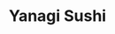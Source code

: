 ---
layout: place
title: "Yanagi Sushi"
permalink: /california/san-luis-obispo/yanagi-sushi.html
stateAbbr: CA
stateName: California
cityName: San Luis Obispo
seo:
  name: "Yanagi Sushi"
  type: Restaurant
  links: null
description: "Yanagi Sushi serves delicious sushi in San Luis Obispo, California. Try fresh Japanese dishes for a great dining experience. "
place_id: ChIJH6neuAXx7IAR-_b4TzmwneQ
photos:
  - name: >-
      places/ChIJH6neuAXx7IAR-_b4TzmwneQ/photos/AeeoHcIU4jsW4snVBILjlvgeWe96yiwrn4NDwUPYn_NpHJtaq2q7uyxNLH2w9dtAVrR1ViXjAReCbIf_eKRqW1qOewVchCkk_F8XgK8rx-o-dXBfBHAedk7yR0lACxpdr3k5Zz1b7JOqfDLokDWpz5AYfuZd-SS2KW88XLxfknGpRUUV3bWYWlQ16VaPiG3MO3lR8vj4G082txmUhXPtgTvoow8z9dpidZJFgpQ3dohS-JeO5U31h5DXCpGb5uT4WMvmCqX0nrhJ3BzZufNGccK3OSr_XnTiFaOvDaW0f8ElRrj7Yw
    widthPx: 638
    heightPx: 393
    authorAttributions:
      - displayName: Yanagi Sushi
        uri: https://maps.google.com/maps/contrib/109033958772548899794
        photoUri: >-
          https://lh3.googleusercontent.com/a/ACg8ocLSGdO-G1DP4K5WQ8NHATbJTVCXlnPzsi5SE5jTPc-gImPLBg=s100-p-k-no-mo
    flagContentUri: >-
      https://www.google.com/local/imagery/report/?cb_client=maps_api_places.places_api&image_key=!1e10!2sAF1QipNCJDR2IC55jyPRsIb7OBE3qm5csplA4kGo42jF&hl=en-US
    googleMapsUri: >-
      https://www.google.com/maps/place//data=!3m4!1e2!3m2!1sAF1QipNCJDR2IC55jyPRsIb7OBE3qm5csplA4kGo42jF!2e10!4m2!3m1!1s0x80ecf105b8dea91f:0xe49db0394ff8f6fb
  - name: >-
      places/ChIJH6neuAXx7IAR-_b4TzmwneQ/photos/AeeoHcLuK2FHzWXBNoZJOiNvvntL4knTibxSgUTFftrQCHRacEgTZSTyULqdF37ykH-u0BxtR0AL30Y0IsuzcXJcPC8XONu7uWspv8oAApzGLvEzqSvFLap6zM9-Fj9SoE3c3COaZObzFzlfTKL9wj6DBz4mC4TXERwSzqq0KjwvSuJ55UCqnLcu2nfWU03waPRv9j6HEhSGQuz3_0ynX7AOQe9-DsVolmbFQ8dVFumC8xA-2QcKHagjT2xga8p6ceDkyzqn6xLPjU-8zPH1SJ0LcMfGscqyptZdYLXlHbQGojFx-iDtKgDrGP0kny-HjJQJbH__VEFB-oFlQPh5DwgUyHsRejazM8QgTf6BNJ5ghyTwAlW2zc_vNrQDAzybQXt9ULGzImq6nVlm3rbsY0EKo6GZ4UqKmn592gFmxOYuk2s
    widthPx: 4032
    heightPx: 1960
    authorAttributions:
      - displayName: Katie Brum
        uri: https://maps.google.com/maps/contrib/101300623535222676844
        photoUri: >-
          https://lh3.googleusercontent.com/a-/ALV-UjVG52Nkq99Dz2laWUtmKruaIJM-11slyR9FDPj4-lmteljltXrvsA=s100-p-k-no-mo
    flagContentUri: >-
      https://www.google.com/local/imagery/report/?cb_client=maps_api_places.places_api&image_key=!1e10!2sCIHM0ogKEICAgID43puaHA&hl=en-US
    googleMapsUri: >-
      https://www.google.com/maps/place//data=!3m4!1e2!3m2!1sCIHM0ogKEICAgID43puaHA!2e10!4m2!3m1!1s0x80ecf105b8dea91f:0xe49db0394ff8f6fb
  - name: >-
      places/ChIJH6neuAXx7IAR-_b4TzmwneQ/photos/AeeoHcLo79JaD2DdAsPOP8L77MNJu99LGpCoqSSQLIZL_Z1etXPLJQbW5bhHxXA33p3OG2fPuifg-AX-B19y2ryizwZ8EK8CuWyFsSyIXeg91Wqym48sQpbL3nFFXx4HasLf3onCICenf4ZrvR7DmekThQ8lgaNMqUc-UTCAiglXUPIeYfg4q0WF8uloTDx9rAP7XuJeYQEQskcH8CBbPNlgb-ntSXWEw-N-LDh0b2qByvRkTXyTTjpaVu0rs_lYUiHhllDHg_0cGebpHhUxDvqf6MzWrpJukVlsKlTPcC_621DZ2Vu-k6QB9qP_Poeu7csLdBnUXIuInoesBQfP6LV6R5mzJ77wwX_cmOk-GBk0eKz0-KFYZKkiRW1dSSF5UPeYnVCw-97V9wfHq02-MX08aQIF7QUGezhK0QxhwNREi7E3aw
    widthPx: 3024
    heightPx: 3024
    authorAttributions:
      - displayName: Ava Quinn
        uri: https://maps.google.com/maps/contrib/109983720939899455354
        photoUri: >-
          https://lh3.googleusercontent.com/a-/ALV-UjWMU8VO2fB7cXmNzEfci_rgw-GMvyqSUc989asfRnFG0burVgIH=s100-p-k-no-mo
    flagContentUri: >-
      https://www.google.com/local/imagery/report/?cb_client=maps_api_places.places_api&image_key=!1e10!2sCIHM0ogKEICAgIDH5JOxEA&hl=en-US
    googleMapsUri: >-
      https://www.google.com/maps/place//data=!3m4!1e2!3m2!1sCIHM0ogKEICAgIDH5JOxEA!2e10!4m2!3m1!1s0x80ecf105b8dea91f:0xe49db0394ff8f6fb
  - name: >-
      places/ChIJH6neuAXx7IAR-_b4TzmwneQ/photos/AeeoHcLtStIeh2aiZOfvk4B0Tmq88Ui1mxFQHa9vs0Wac7uQTTiQmQfd8TKTXSxdFbDy5C_4zgJqP46kMCP_KeJw3AvaJHGQTp8Q3ge3qJQ4s9faidwBxQAF3t7YDCVn3edVF82zR4lzKJnBHJ5pt-52p1z2BlYDispluesXkettqFPK7JiZXF6KnSqrt5oPKPAlsABh6DwYI1oW9_yScObcZeCoKWthzlGaD3WaFfz1j0KI2K3HrPULSA6OOJyiZ4nVsV8azJLeiCKBR0KeWsLoNa7tTlkr3pJ20yw29Orcxq5fZQ5n8Tgagivk3S6uQHvawqVGbZuEyDRY65huRxp41InStOyWKGlKMfXfkfRqCeOXQea8hCWFISGRaDndfYGkMIO4NrhZpjWBzv2tAtKEyAP1j1YasnIHrsONsb1jluJdjrDP
    widthPx: 4032
    heightPx: 3024
    authorAttributions:
      - displayName: David Scott
        uri: https://maps.google.com/maps/contrib/106431586164463850066
        photoUri: >-
          https://lh3.googleusercontent.com/a-/ALV-UjXgYRjY5koHchS9dqeeD1dvxHrlgJ74cL-xIOPrInmHjXozW6Z0wQ=s100-p-k-no-mo
    flagContentUri: >-
      https://www.google.com/local/imagery/report/?cb_client=maps_api_places.places_api&image_key=!1e10!2sCIHM0ogKEICAgICR4onI1QE&hl=en-US
    googleMapsUri: >-
      https://www.google.com/maps/place//data=!3m4!1e2!3m2!1sCIHM0ogKEICAgICR4onI1QE!2e10!4m2!3m1!1s0x80ecf105b8dea91f:0xe49db0394ff8f6fb
  - name: >-
      places/ChIJH6neuAXx7IAR-_b4TzmwneQ/photos/AeeoHcI5Mfvr8ffsFKz9s9LLpXB7y00aDnl9pfsgsCh21DKq16gkqOjx4KsTCSSnbwVidVri8MS0QHURJia34n5HZIos43RTas0y3UPU0hsl_twCmVwIvhKohl1kOSWrqJS2vAx-iRrH4rXE7HBOPjbfSx3d_skd1tn_iyB09F0LFSJzZQdOMSL0OVxZTokAxN4pSrMrxXeKkaw62cqQNZPgzwW7ZkPKebsvQ68WgJUM4SzTNwts1OZY_eq8L3LCe2kagToFd6PtOk4PzLXB60DdbeGAZpfqjwyAm9QHc8f3ztHbK0ucT1IA3l8VWTH3dYLLW0jP9jSV6wedGcjMbzQM0PpiSUipXWyrsHdlzOPzGdFSNkMtDy1dmn_wHK_-U-obiMoe7BKAO0CA_Yyyp9uoTwnLvQoJTYCinekCWbARFA3PrAby
    widthPx: 4032
    heightPx: 3024
    authorAttributions:
      - displayName: XXEdom Wong
        uri: https://maps.google.com/maps/contrib/113096021283263917324
        photoUri: >-
          https://lh3.googleusercontent.com/a/ACg8ocIEOeqexQ79_BLheYfCesJw9hMXxIj47DEft-81Y-Jg_hBlhg=s100-p-k-no-mo
    flagContentUri: >-
      https://www.google.com/local/imagery/report/?cb_client=maps_api_places.places_api&image_key=!1e10!2sCIHM0ogKEICAgIDX-NKa7wE&hl=en-US
    googleMapsUri: >-
      https://www.google.com/maps/place//data=!3m4!1e2!3m2!1sCIHM0ogKEICAgIDX-NKa7wE!2e10!4m2!3m1!1s0x80ecf105b8dea91f:0xe49db0394ff8f6fb
  - name: >-
      places/ChIJH6neuAXx7IAR-_b4TzmwneQ/photos/AeeoHcJrEDmSjeOTn9X43XOkHUpT8lfUlELGQ-aY81vl_kc_cEL8izCVLwU_biIbsDlbpoOhla-HZX2qMQ9igxPSpd3pFYYbM9vMpUQ0OjYm-Z6HUNcnqPaHvZg-bDk-RZbeuobxGqSdFvwIHxAJm1jszWRNuZtoSuFPllrGkuCLx82o_j9D5QZ9xZNve_LCDlwLqjX-PgLBH5NxsA9iGZtLVrkxu2tfCxijX_oDgGL7g5hSg3kJENT4f1MT9ePb2uLQZkcpNiheADxAIDqaHqZejzl96vj8i3u4TEMJTxhxTc7SpUA5R8qYI8Yu0CfhFdbqW4pikya6K8AOlK0ImG3a31xCoi2pjcqJa8O2_5hdz5Tvj62nkCGMlfKUwcp9PZDLbgVZqXwT6w4Gmy71WdpMOAamRq8AMSGqfADVgtqmfP3ZaQ
    widthPx: 3024
    heightPx: 4032
    authorAttributions:
      - displayName: Ethan Feron
        uri: https://maps.google.com/maps/contrib/105935061103665565847
        photoUri: >-
          https://lh3.googleusercontent.com/a-/ALV-UjXIWyhIkIlpNMus0_o-taHdm0VtnmGW8-xyi53Dtno6P_nyOM1Z=s100-p-k-no-mo
    flagContentUri: >-
      https://www.google.com/local/imagery/report/?cb_client=maps_api_places.places_api&image_key=!1e10!2sCIHM0ogKEICAgICBpZLWNQ&hl=en-US
    googleMapsUri: >-
      https://www.google.com/maps/place//data=!3m4!1e2!3m2!1sCIHM0ogKEICAgICBpZLWNQ!2e10!4m2!3m1!1s0x80ecf105b8dea91f:0xe49db0394ff8f6fb
  - name: >-
      places/ChIJH6neuAXx7IAR-_b4TzmwneQ/photos/AeeoHcKdWhfZFTclxb4DD0pU11-l_BFL22uUYl8uCrZMjWsea2Sy3I7Mtcftv6DSHOuF-RM3CdKjmq6oi-nK3qDvNELbtonkmUCP_l6h1nwAT_HxgFb2JbYx0Lu2WaKs9eCvNoF0_NyZXpWGGDRq5AycgyTXrJdAFHPnGqoNm3Tuww1HMF1uMM7KCmhdB-AArhifo7ALaz6s95GdYAc4U6qAEUZUQuB-2jiWA-6IVbmLi7oJjNIW81pIpIROEzvqA0k1kW33Qc34nPfm9KtZKyhg9HgOxy6S7DQaq3ve3UyFZ1XtLcSmMgEzGRFwh0SFlPjJ6FKv4j8-EDh8NJmzwMnM-wMOSPS2Q2leK3iOy4bFq_X_hNfsKHqoroDu0JkNaaoxLmluqnsF9m8XCVrzUJy03TR4y1QWmcW29P3XeGoRbgdeHg
    widthPx: 4032
    heightPx: 3024
    authorAttributions:
      - displayName: Ethan Feron
        uri: https://maps.google.com/maps/contrib/105935061103665565847
        photoUri: >-
          https://lh3.googleusercontent.com/a-/ALV-UjXIWyhIkIlpNMus0_o-taHdm0VtnmGW8-xyi53Dtno6P_nyOM1Z=s100-p-k-no-mo
    flagContentUri: >-
      https://www.google.com/local/imagery/report/?cb_client=maps_api_places.places_api&image_key=!1e10!2sCIHM0ogKEICAgICBpZLWdQ&hl=en-US
    googleMapsUri: >-
      https://www.google.com/maps/place//data=!3m4!1e2!3m2!1sCIHM0ogKEICAgICBpZLWdQ!2e10!4m2!3m1!1s0x80ecf105b8dea91f:0xe49db0394ff8f6fb
  - name: >-
      places/ChIJH6neuAXx7IAR-_b4TzmwneQ/photos/AeeoHcKg71ZCwCi4dHMLMlLGotifQGxnuXmEDHT-M63p2HOARiedxL4mta3UYg54Sez0ThpWsKRgeZPL1MEW4rCgD1ly9c4evVPbq7iBMc8pEOYW7F0BHeZv2YBdFIlE0Uf7wcYWLkQjbIiL6Xm23Etwk7UdYkrwnI1Ct6XULqlC2Z_3S1v3UyMVocScWsn0Yb5IRxKTSvpqE8DFSboYKzgYUF5FsBuxQ1OwX06XKx2O70E5eC1yiKfcqKSy9NlLvC0agFjUgtJsAq8SbNICq1VksRgqjc-1ol8YBpTYOxB_j3Rr8OVAc_EFFZ-4jgNSV23SKp4pzGaOHxjPLA-vBcVzEig-89eBvDMAAKL8OwaZPUW51D9FOX6ZR7zZMRyno0bD22fYIbUB3UO59pRp_aPrKGVjx0Rs4_fBM6qLrU_AAfqkTg
    widthPx: 4032
    heightPx: 3024
    authorAttributions:
      - displayName: Mia Salvagno
        uri: https://maps.google.com/maps/contrib/113026390161572420316
        photoUri: >-
          https://lh3.googleusercontent.com/a-/ALV-UjW-tZdEd0w684sCAzJMp_Qzn6ctYqnFvch3WjLKnqgLB-xdJ0y2IA=s100-p-k-no-mo
    flagContentUri: >-
      https://www.google.com/local/imagery/report/?cb_client=maps_api_places.places_api&image_key=!1e10!2sCIHM0ogKEICAgID4wMvjSg&hl=en-US
    googleMapsUri: >-
      https://www.google.com/maps/place//data=!3m4!1e2!3m2!1sCIHM0ogKEICAgID4wMvjSg!2e10!4m2!3m1!1s0x80ecf105b8dea91f:0xe49db0394ff8f6fb
  - name: >-
      places/ChIJH6neuAXx7IAR-_b4TzmwneQ/photos/AeeoHcJ4U3InqzuA2-u3twz1eltn8RmcG6DtyLzZStCQiE9UiH96tHemrJoXoW6_gSyYImldZaGUiy3RugwybiOMI_oQUEONOcnegVlNuV9jLX2DVqDqLv34OfL5_5WARN7q1OdpdC6gJonC0F9xvmN7aS1Wy-ijmjFF11SepoRyZ2MTmLmMvJovkIaR04N-Kf8mIahhkTKa0XUZbct8UPVWSRVQTxeepdlG-YdWEj2bRED_zT7Ut6e9Zu6WLHQOTf8g-LQiUpro96bwfPW8__sm-zU7J2XpHQ54ZNHjYHEVDgBwKBgjeIehxpoXBjau-kODYY0LxIXjkTCr2t32hsBjOAiSPbggHK7H0ni1GzXMr_M31LKzOXfFJjPluDYuPfVCm-EPb9JncbW3F-5XZN9j1COMmeZ72X_k2EaAucCk6tVP2Q
    widthPx: 3072
    heightPx: 4080
    authorAttributions:
      - displayName: Mike
        uri: https://maps.google.com/maps/contrib/102702147608283647312
        photoUri: >-
          https://lh3.googleusercontent.com/a-/ALV-UjUsNxZ_chG3zYfkTRfzW9H_E4iFbWWUl5bQQfCjrTRAztSFsek8ZQ=s100-p-k-no-mo
    flagContentUri: >-
      https://www.google.com/local/imagery/report/?cb_client=maps_api_places.places_api&image_key=!1e10!2sCIHM0ogKEICAgID1qcLMdA&hl=en-US
    googleMapsUri: >-
      https://www.google.com/maps/place//data=!3m4!1e2!3m2!1sCIHM0ogKEICAgID1qcLMdA!2e10!4m2!3m1!1s0x80ecf105b8dea91f:0xe49db0394ff8f6fb
  - name: >-
      places/ChIJH6neuAXx7IAR-_b4TzmwneQ/photos/AeeoHcKt3u8oknRagaCv_MOMDzFec0iCyzhTvOCRM0JCjDXCAe8Cr_6MXeAi4kQbBLhy2Bs5kpn5Cm2er1Cq17doBsiIbLjzZpzHOiIt_dkOy4_G6G-0LwLwYsoPxwT3eAEjutuIN7banfqbAT96Y0lRh5HDN24GMbO4oXBg8J9GTr2DN2qUrh7yA68WIKIb0XuiVuyhX68hNKtPGDjEDxLN-GCZzpN6xz09lz8Ol5_8CG-rQOhAHuc9XKFGgBtqf0jNqCsYoOpCge_AWWgDCRrHxLV15GDIgDC1dtpJA27ZosQL0FPgtIW8LBcjToViUM9AyL3WRSu1hvNDVt8gWixcefE2n9uLHn2BmFb7xZ9rLHTRmwWflazmlJiU1gy12QZo4Gxalp-d_I3uiA97ir81cx3Rt-po5H47TwFsQYKDXdPl9g
    widthPx: 4032
    heightPx: 3024
    authorAttributions:
      - displayName: Mia Salvagno
        uri: https://maps.google.com/maps/contrib/113026390161572420316
        photoUri: >-
          https://lh3.googleusercontent.com/a-/ALV-UjW-tZdEd0w684sCAzJMp_Qzn6ctYqnFvch3WjLKnqgLB-xdJ0y2IA=s100-p-k-no-mo
    flagContentUri: >-
      https://www.google.com/local/imagery/report/?cb_client=maps_api_places.places_api&image_key=!1e10!2sCIHM0ogKEICAgID4wIuMFw&hl=en-US
    googleMapsUri: >-
      https://www.google.com/maps/place//data=!3m4!1e2!3m2!1sCIHM0ogKEICAgID4wIuMFw!2e10!4m2!3m1!1s0x80ecf105b8dea91f:0xe49db0394ff8f6fb
address: 1203 Marsh St, San Luis Obispo, CA 93401, USA
street: 1203 Marsh St
city: San Luis Obispo
state: CA
zip: '93401'
country: USA
neighborhood: Downtown
latitude: '35.282169'
longitude: '-120.656404'
accessibility_options:
  wheelchairAccessibleParking: true
  wheelchairAccessibleEntrance: true
  wheelchairAccessibleRestroom: true
  wheelchairAccessibleSeating: true
business_status: OPERATIONAL
name: Yanagi Sushi
google_maps_links:
  directionsUri: >-
    https://www.google.com/maps/dir//''/data=!4m7!4m6!1m1!4e2!1m2!1m1!1s0x80ecf105b8dea91f:0xe49db0394ff8f6fb!3e0
  placeUri: https://maps.google.com/?cid=16473516772192483067
  writeAReviewUri: >-
    https://www.google.com/maps/place//data=!4m3!3m2!1s0x80ecf105b8dea91f:0xe49db0394ff8f6fb!12e1
  reviewsUri: >-
    https://www.google.com/maps/place//data=!4m4!3m3!1s0x80ecf105b8dea91f:0xe49db0394ff8f6fb!9m1!1b1
  photosUri: >-
    https://www.google.com/maps/place//data=!4m3!3m2!1s0x80ecf105b8dea91f:0xe49db0394ff8f6fb!10e5
primary_type: Sushi Restaurant
opening_hours:
  regular: null
  current: null
secondary_opening_hours:
  regular:
    weekdayDescriptions: null
    type: null
  current:
    weekdayDescriptions: null
    type: null
phone: null
price_level: null
price_range: null
rating: null
rating_count: 0
website: null
reviews: null
parking_options: null
payment_options: null
allow_dogs: null
curbside_pickup: null
delivery: null
dine_in: null
good_for_children: null
good_for_groups: null
good_for_sports: null
live_music: null
menu_for_children: null
outdoor_seating: null
reservable: null
restroom: null
serves_beer: null
serves_breakfast: null
serves_brunch: null
serves_cocktails: null
serves_coffee: null
serves_dinner: null
serves_dessert: null
serves_lunch: null
serves_vegetarian_food: null
serves_wine: null
takeout: null
summary: null

---